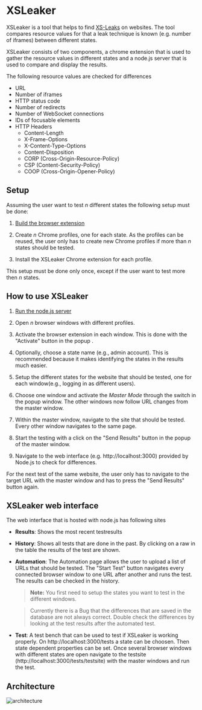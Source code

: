 # XSLeaker
XSLeaker is a tool that helps to find [XS-Leaks](https://xsleaks.dev/) on websites. The tool compares resource values for that a leak technique is known (e.g. number of iframes) between different states.

XSLeaker consists of two components, a chrome extension that is used to gather the resource values in different states and a node.js server that is used to compare and display the results.

The following resource values are checked for differences 
- URL
- Number of iframes
- HTTP status code 
- Number of redirects
- Number of WebSocket connections
- IDs of focusable elements
- HTTP Headers
  - Content-Length
  - X-Frame-Options
  - X-Content-Type-Options
  - Content-Disposition
  - CORP (Cross-Origin-Resource-Policy)
  - CSP (Content-Security-Policy)
  - COOP (Cross-Origin-Opener-Policy)

## Setup
Assuming the user want to test *n* different states the following setup must be done:

1. [Build the browser extension](extension/README.md)  
   
2. Create *n* Chrome profiles, one for each state. As the profiles can be reused, the user only has to create new Chrome profiles if more than *n*  states should be tested.
3. Install the XSLeaker Chrome extension for each profile.

This setup must be done only once, except if the user want to test more then *n* states.

## How to use XSLeaker
1. [Run the node.js server](server/README.md)

2. Open *n* browser windows with different profiles.
   
3. Activate the browser extension in each window. This is done with the "Activate" button in the popup . 
4. Optionally, choose a state name (e.g., admin account). This is recommended because it makes identifying the states in the results much easier.
    
5. Setup the different states for the website that should be tested, one for each window(e.g., logging in as different users).
    
6. Choose one window and activate the *Master Mode* through the switch in the popup window. The other windows now follow URL changes from the master window.

7. Within the master window, navigate to the site that should be tested. Every other window navigates to the same page.
   
8. Start the testing with a click on the "Send Results" button in the popup of the master window.

9. Navigate to the web interface (e.g. http://localhost:3000) provided by Node.js to check for differences.

For the next test of the same website, the user only has to navigate to the target URL with the master window and has to press the "Send Results" button again.

## XSLeaker web interface
The web interface that is hosted with node.js has following sites
- **Results**: Shows the most recent testresults
- **History**: Shows all tests that are done in the past. By clicking on a raw in the table the results of the test are shown.
- **Automation**: The Automation page allows the user to upload a list of URLs that should be tested. The "Start Test" button navigates every connected browser window to one URL after another and runs the test. The results can be checked in the history. 
  > **Note:** You first need to setup the states you want to test in the different windows.
  
  > Currently there is a Bug that the differences that are saved in the database are not always correct. Double check the differences by looking at the test results after the automated test.

- **Test**: A test bench that can be used to test if XSLeaker is working properly. On http://localhost:3000/tests a state can be choosen. Then state dependent properties can be set. Once several browser windows with different states are open navigate to the testsite (http://localhost:3000/tests/testsite) with the master windows and run the test.  
## Architecture
![architecture](https://user-images.githubusercontent.com/8174548/150808926-5e947300-00a4-4bf8-9b95-8e89c7c81f2b.png)

